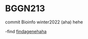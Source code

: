 # BGGN213
commit
Bioinfo winter2022
(aha)
hehe


-find [findagenehaha](https://github.com/s4rivera/BGGN213/blob/main/BGGN213_W22_Samuel_Rivera.pdf)

